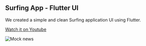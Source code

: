 ## Surfing App - Flutter UI
We created a simple and clean Surfing application UI using Flutter.

[Watch it on Youtube]()

![Mock news]()


